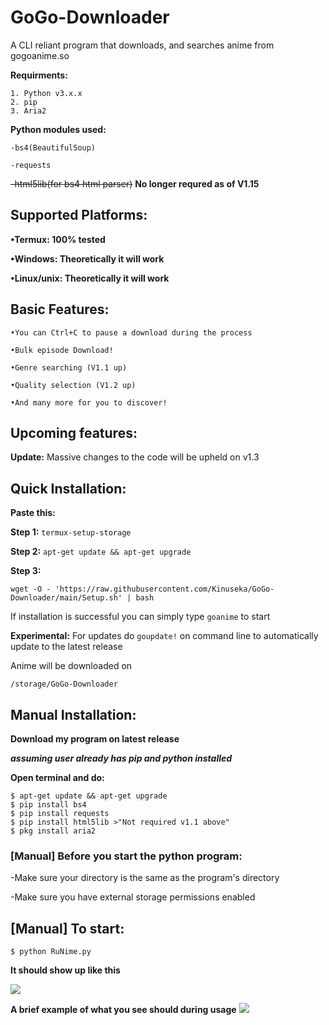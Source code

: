 # GoGo-Downloader
A CLI reliant program that downloads, and searches anime from gogoanime.so 

**Requirments:**
```
1. Python v3.x.x 
2. pip
3. Aria2
```

**Python modules used:**
```
-bs4(BeautifulSoup)

-requests
```
~~-html5lib(for bs4 html parser)~~
**No longer requred as of V1.15**

## Supported Platforms:
**•Termux: 100% tested**

**•Windows: Theoretically it will work**

**•Linux/unix: Theoretically it will work**

## Basic Features:
```
•You can Ctrl+C to pause a download during the process

•Bulk episode Download!

•Genre searching (V1.1 up)

•Quality selection (V1.2 up)

•And many more for you to discover!
```
## Upcoming features:

**Update:** Massive changes to the code will be upheld on v1.3

## Quick Installation:
**Paste this:**

**Step 1:** ```termux-setup-storage``` 

**Step 2:** ```apt-get update && apt-get upgrade```

**Step 3:** 
```
wget -O - 'https://raw.githubusercontent.com/Kinuseka/GoGo-Downloader/main/Setup.sh' | bash 
```

If installation is successful you can simply type ```goanime``` to start

**Experimental:** For updates do ```goupdate!``` on command line to automatically update to the latest release

Anime will be downloaded on 
```
/storage/GoGo-Downloader
```

## Manual Installation:

**Download my program on latest release**

***assuming user already has pip and python installed***

**Open terminal and do:**
```
$ apt-get update && apt-get upgrade
$ pip install bs4
$ pip install requests
$ pip install html5lib >"Not required v1.1 above"
$ pkg install aria2
```

### [Manual] Before you start the python program:
-Make sure your directory is the same as the program's directory

-Make sure you have external storage permissions enabled

## [Manual] To start:
```$ python RuNime.py```

**It should show up like this**

![](home.png)

**A brief example of what you see should during usage**
![](example.png)


